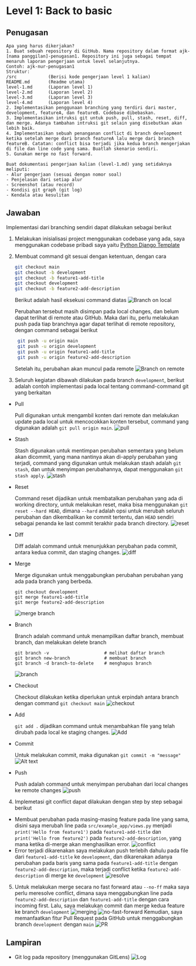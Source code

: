 # Level 1: Back to basic

## Penugasan
```
Apa yang harus dikerjakan?
1. Buat sebuah repository di GitHub. Nama repository dalam format ajk-[nama panggilan]-penugasan1. Repository ini juga sebagai tempat menaruh laporan pengerjaan untuk level selanjutnya.
Contoh: ajk-nur-penugasan1
Struktur: 
/src			(Berisi kode pengerjaan level 1 kalian)
README.md		(Readme utama)
level-1.md		(Laporan level 1)
level-2.md		(Laporan level 2)
level-3.md		(Laporan level 3)
level-4.md		(Laporan level 4)
2. Implementasikan penggunaan branching yang terdiri dari master, development, featureA, dan featureB. Codebase dibebaskan.
3. Implementasikan intruksi git untuk push, pull, stash, reset, diff, dan merge. Adanya tambahan intruksi git selain yang disebutkan akan lebih baik.
4. Implementasikan sebuah penanganan conflict di branch development ketika setelah merge dari branch featureA lalu merge dari branch featureB. Catatan: conflict bisa terjadi jika kedua branch mengerjakan di file dan line code yang sama. Buatlah skenario sendiri.
5. Gunakan merge no fast forward.

Buat dokumentasi pengerjaan kalian (level-1.md) yang setidaknya meliputi:
- Alur pengerjaan (sesuai dengan nomor soal)
- Penjelasan dari setiap alur
- Screenshot (atau record)
- Kondisi git graph (git log)
- Kendala atau kesulitan
```
## Jawaban
Implementasi dari branching sendiri dapat dilakukan sebagai berikut

1. Melakukan inisialisasi project menggunakan codebase yang ada, saya menggunakan codebase pribadi saya yaitu [Python Django Template](https://github.com/ifzahri/django-template)
2. Membuat command git sesuai dengan ketentuan, dengan cara
   ```bash
   git checkout main
   git checkout -b development
   git checkout -b feature1-add-title
   git checkout development
   git checkout -b feature2-add-description
   ```
   Berikut adalah hasil eksekusi command diatas
   ![Branch on local](/src/docs/image-5.png)

   Perubahan tersebut masih disimpan pada local changes, dan belum dapat terlihat di remote atau GitHub. Maka dari itu, perlu melakukan push pada tiap branchnya agar dapat terlihat di remote repository, dengan command sebagai berikut
   ```bash
    git push -u origin main
    git push -u origin development
    git push -u origin feature1-add-title
    git push -u origin feature2-add-description
   ```
   Setelah itu, perubahan akan muncul pada remote
   ![Branch on remote](/src/docs/image-2.png)

3. Seluruh kegiatan dibawah dilakukan pada branch `development`, berikut adalah contoh implementasi pada local tentang command-command git yang berkaitan
- Pull
  
  Pull digunakan untuk mengambil konten dari remote dan melakukan update pada local untuk mencocokkan konten tersebut, command yang digunakan adalah
  `git pull origin main`.
  ![pull](/src/docs/image-13.png)

- Stash
  
  Stash digunakan untuk mentimpan perubahan sementara yang belum akan dicommit, yang mana nantinya akan di-apply perubahan yang terjadi, command yang digunakan untuk melakukan stash adalah `git stash`, dan untuk menyimpan perubahannya, dapat menggunakan `git stash apply`.
  ![stash](/src/docs/image-15.png)

- Reset
  
  Command reset dijadikan untuk membatalkan perubahan yang ada di working directory, untuk melakukan reset, maka bisa menggunakan `git reset --hard HEAD`, dimana `--hard` adalah opsi untuk merubah seluruh perubahan dan dikembalikan ke commit tertentu, dan `HEAD` sendiri sebagai penanda ke last commit terakhir pada branch directory.
  ![reset](/src/docs/image-14.png)

- Diff
  
  Diff adalah command untuk menunjukkan perubahan pada commit, antara kedua commit, dan staging changes.
  ![diff](/src/docs/image-11.png)
- Merge
  
  Merge digunakan untuk menggabungkan perubahan perubahan yang ada pada branch yang berbeda.
  ```
  git checkout development
  git merge feature1-add-title
  git merge feature2-add-description
  ```
  ![merge branch](/src/docs/image-12.png)
- Branch
  
  Branch adalah command untuk menampilkan daftar branch, membuat branch, dan melakukan delete branch
  ```
  git branch -v                     # melihat daftar branch
  git branch new-branch             # membuat branch
  git branch -d branch-to-delete    # menghapus branch
  ```
  ![branch](/src/docs/image-5.png)

- Checkout
  
  Checkout dilakukan ketika diperlukan untuk erpindah antara branch dengan command `git checkout main`
  ![checkout](/src/docs/image-6.png)

- Add
  
  `git add .` dijadikan command untuk menambahkan file yang telah dirubah pada local ke staging changes.
  ![Add](/src/docs/image-16.png)

- Commit
  
  Untuk melakukan commit, maka digunakan `git commit -m "message"`
![Alt text](/src/docs/image-3.png)
- Push
  
  Push adalah command untuk menyimpan perubahan dari local changes ke remote changes
  ![push](/src/docs/image-4.png)
  
4. Implemetasi git conflict dapat dilakukan dengan step by step sebagai berikut

- Membuat perubahan pada masing-masing feature pada line yang sama, disini saya merubah line pada `src/example_app/views.py` menjadi `print('Hello from feature1')` pada `feature1-add-title` dan `print('Hello from feature2')` pada `feature2-add-description`, yang mana ketika di-merge akan menghasilkan error.
  ![conflict](/src/docs/image-7.png)
- Error terjadi dikarenakan saya melakukan push terlebih dahulu pada file dari `feature1-add-title` ke `development`, dan dikarenakan adanya perubahan pada baris yang sama pada `feature1-add-title` dengan `feature2-add-description`, maka terjadi conflict ketika `feature2-add-description` di merge ke `development`
  ![resolve](/src/docs/image-8.png)
   

5. Untuk melakukan merge secara no fast forward atau `--no-ff` maka saya perlu meresolve conflict, dimana saya menggabungkan line pada `feature2-add-description` dan `feature1-add-title` dengan cara incoming first. Lalu, saya melakukan commit dan merge kedua feature ke branch `development`
   ![merging](/src/docs/image-9.png)
   ![no-fast-forward](/src/docs/image-10.png)
   Kemudian, saya memanfaatkan fitur Pull Request pada GitHub untuk menggabungkan branch `development` dengan `main`
   ![PR](/src/docs/image-18.png)

## Lampiran
- Git log pada repository (menggunakan GitLens)
![Log](/src/docs/image-17.png)